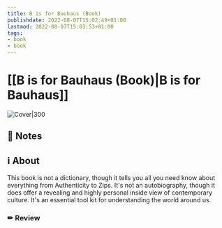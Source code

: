 ```yaml
---
title: B is for Bauhaus (Book)
publishdate: 2022-08-07T15:02:49+01:00
lastmod: 2022-08-07T15:03:53+01:00
tags: 
- book
- book
---
```






# [[B is for Bauhaus (Book)|B is for Bauhaus]]



![Cover|300](http://books.google.com/books/content?id=ye05bwAACAAJ&printsec=frontcover&img=1&zoom=1&source=gbs_api)



## 📝 Notes







## ℹ️ About



This book is not a dictionary, though it tells you all you need know about everything from Authenticity to Zips. It's not an autobiography, though it does offer a revealing and highly personal inside view of contemporary culture. It's an essential tool kit for understanding the world around us. 



### ✏ Review







